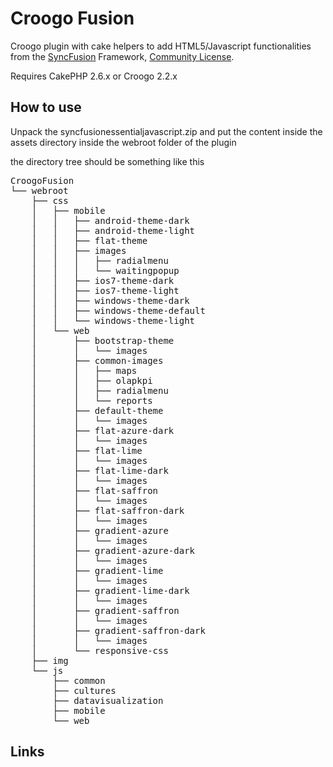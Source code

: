 # Croogo Fusion

Croogo plugin with cake helpers to add HTML5/Javascript functionalities from the [SyncFusion](http://www.syncfusion.com) Framework,  [Community License](https://www.syncfusion.com/products/communitylicense).

Requires CakePHP 2.6.x or Croogo 2.2.x

## How to use

Unpack the syncfusionessentialjavascript.zip and put the content inside the assets directory inside the webroot folder of the plugin

the directory tree should be something like this

<pre>
CroogoFusion
└── webroot
    ├── css
    │   ├── mobile
    │   │   ├── android-theme-dark
    │   │   ├── android-theme-light
    │   │   ├── flat-theme
    │   │   ├── images
    │   │   │   ├── radialmenu
    │   │   │   └── waitingpopup
    │   │   ├── ios7-theme-dark
    │   │   ├── ios7-theme-light
    │   │   ├── windows-theme-dark
    │   │   ├── windows-theme-default
    │   │   └── windows-theme-light
    │   └── web
    │       ├── bootstrap-theme
    │       │   └── images
    │       ├── common-images
    │       │   ├── maps
    │       │   ├── olapkpi
    │       │   ├── radialmenu
    │       │   └── reports
    │       ├── default-theme
    │       │   └── images
    │       ├── flat-azure-dark
    │       │   └── images
    │       ├── flat-lime
    │       │   └── images
    │       ├── flat-lime-dark
    │       │   └── images
    │       ├── flat-saffron
    │       │   └── images
    │       ├── flat-saffron-dark
    │       │   └── images
    │       ├── gradient-azure
    │       │   └── images
    │       ├── gradient-azure-dark
    │       │   └── images
    │       ├── gradient-lime
    │       │   └── images
    │       ├── gradient-lime-dark
    │       │   └── images
    │       ├── gradient-saffron
    │       │   └── images
    │       ├── gradient-saffron-dark
    │       │   └── images
    │       └── responsive-css
    ├── img
    └── js
        ├── common
        ├── cultures
        ├── datavisualization
        ├── mobile
        └── web
</pre>

## Links

